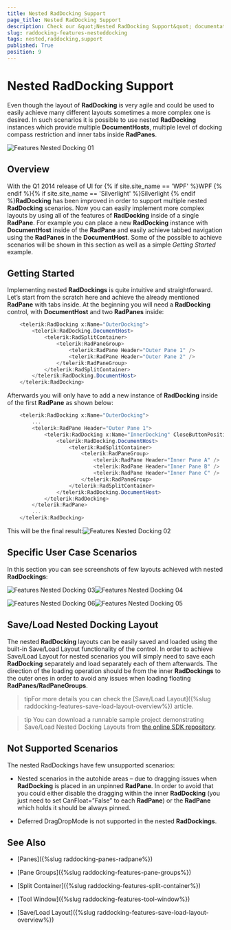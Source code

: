 ```yaml
---
title: Nested RadDocking Support
page_title: Nested RadDocking Support
description: Check our &quot;Nested RadDocking Support&quot; documentation article for the RadDocking {{ site.framework_name }} control.
slug: raddocking-features-nesteddocking
tags: nested,raddocking,support
published: True
position: 9
---
```


# Nested RadDocking Support

Even though the layout of __RadDocking__ is very agile and could be used to easily achieve many different layouts sometimes a more complex one is desired. In such scenarios it is possible to use nested __RadDocking__ instances which provide multiple __DocumentHosts__, multiple level of docking compass restriction and inner tabs inside __RadPanes__.

![Features Nested Docking 01](images/Features_NestedDocking_01.png)

## Overview

With the Q1 2014 release of UI for {% if site.site_name == 'WPF' %}WPF {% endif %}{% if site.site_name == 'Silverlight' %}Silverlight {% endif %}__RadDocking__ has been improved in order to support multiple nested __RadDocking__ scenarios. Now you can easily implement more complex layouts by using all of the features of __RadDocking__ inside of a single __RadPane__. For example you can place a new __RadDocking__ instance with __DocumentHost__ inside of the __RadPane__ and easily achieve tabbed navigation using the __RadPanes__ in the __DocumentHost__. Some of the possible to achieve scenarios will be shown in this section as well as a simple *Getting Started* example.

## Getting Started

Implementing nested __RadDockings__ is quite intuitive and straightforward. Let’s start from the scratch here and achieve the already mentioned __RadPane__ with tabs inside. At the beginning you will need a __RadDocking__ control, with __DocumentHost__ and two __RadPanes__ inside:



```C#
	<telerik:RadDocking x:Name="OuterDocking">
	    <telerik:RadDocking.DocumentHost>
	        <telerik:RadSplitContainer>
	            <telerik:RadPaneGroup>
	                <telerik:RadPane Header="Outer Pane 1" />
	                <telerik:RadPane Header="Outer Pane 2" />
	            </telerik:RadPaneGroup>
	        </telerik:RadSplitContainer>
	    </telerik:RadDocking.DocumentHost>
	</telerik:RadDocking>
```

Afterwards you will only have to add a new instance of __RadDocking__ inside of the first __RadPane__ as shown below:
    


```C#
	<telerik:RadDocking x:Name="OuterDocking">
	    ...
	    <telerik:RadPane Header="Outer Pane 1">
	        <telerik:RadDocking x:Name="InnerDocking" CloseButtonPosition="InPane">
	            <telerik:RadDocking.DocumentHost>
	                <telerik:RadSplitContainer>
	                    <telerik:RadPaneGroup>
	                        <telerik:RadPane Header="Inner Pane A" />
	                        <telerik:RadPane Header="Inner Pane B" />
	                        <telerik:RadPane Header="Inner Pane C" />
	                    </telerik:RadPaneGroup>
	                </telerik:RadSplitContainer>
	            </telerik:RadDocking.DocumentHost>
	        </telerik:RadDocking>
	    </telerik:RadPane>
	    ...
	</telerik:RadDocking>
```

This will be the final result:![Features Nested Docking 02](images/Features_NestedDocking_02.png)

## Specific User Case Scenarios

In this section you can see screenshots of few layouts achieved with nested __RadDockings__:

![Features Nested Docking 03](images/Features_NestedDocking_03.png)![Features Nested Docking 04](images/Features_NestedDocking_04.png)

![Features Nested Docking 06](images/Features_NestedDocking_06.png)![Features Nested Docking 05](images/Features_NestedDocking_05.png)

## Save/Load Nested Docking Layout

The nested __RadDocking__ layouts can be easily saved and loaded using the built-in Save/Load Layout functionality of the control. In order to achieve Save/Load Layout for nested scenarios you will simply need to save each __RadDocking__ separately and load separately each of them afterwards. The direction of the loading operation should be from the inner __RadDockings__ to the outer ones in order to avoid any issues when loading floating __RadPanes/RadPaneGroups__.

>tipFor more details you can check the [Save/Load Layout]({%slug raddocking-features-save-load-layout-overview%}) article.

>tip You can download a runnable sample project demonstrating Save/Load Nested Docking Layouts from [the online SDK repository](https://github.com/telerik/xaml-sdk/tree/master/Docking/NestedDockingSaveLoadLayout).

## Not Supported Scenarios

The nested RadDockings have few unsupported scenarios:

* Nested scenarios in the autohide areas – due to dragging issues when __RadDocking__ is placed in an unpinned __RadPane__. In order to avoid that you could either disable the dragging within the inner __RadDocking__ (you just need to set CanFloat=”False” to each __RadPane__) or the __RadPane__ which holds it should be always pinned.

* Deferred DragDropMode is not supported in the nested __RadDockings__.
 
## See Also
 * [Panes]({%slug raddocking-panes-radpane%})

 * [Pane Groups]({%slug raddocking-features-pane-groups%})

 * [Split Container]({%slug raddocking-features-split-container%})

 * [Tool Window]({%slug raddocking-features-tool-window%})

 * [Save/Load Layout]({%slug raddocking-features-save-load-layout-overview%})

